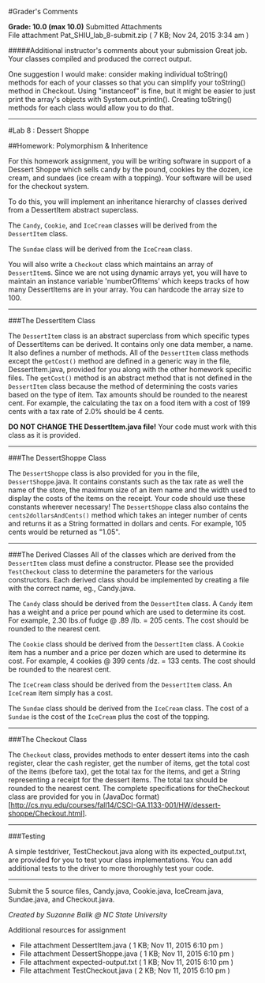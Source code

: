 #Grader's Comments

**Grade:  10.0    (max 10.0)**
Submitted Attachments  
File attachment Pat_SHIU_lab_8-submit.zip ( 7 KB; Nov 24, 2015 3:34 am )

#####Additional instructor's comments about your submission
Great job.  Your classes compiled and produced the correct output.

One suggestion I would make: consider making individual toString() methods for each of your classes so that you can simplify your toString() method in Checkout.  Using "instanceof" is fine, but it might be easier to just print the array's objects with System.out.println().  Creating toString() methods for each class would allow you to do that.



----------------------------------------------------
#Lab 8 : Dessert Shoppe

##Homework: Polymorphism & Inheritence

For this homework assignment, you will be writing software in support of a Dessert Shoppe which sells candy by the pound, cookies by the dozen, ice cream, and sundaes (ice cream with a topping). Your software will be used for the checkout system.

To do this, you will implement an inheritance hierarchy of classes derived from a DessertItem abstract superclass.

The `Candy`, `Cookie`, and `IceCream` classes will be derived from the `DessertItem` class.

The `Sundae` class will be derived from the `IceCream` class.

You will also write a `Checkout` class which maintains an array of `DessertItem`s. Since we are not using dynamic arrays yet, you will have to maintain an instance variable 'numberOfItems' which keeps tracks of how many DessertItems are in your array. You can hardcode the array size to 100.

----------------------------
###The DessertItem Class

The `DessertItem` class is an abstract superclass from which specific types of DessertItems can be derived. It contains only one data member, a name. It also defines a number of methods. All of the `DessertItem` class methods except the `getCost()` method are defined in a generic way in the file, DessertItem.java, provided for you along with the other homework specific files. The `getCost()` method is an abstract method that is not defined in the `DessertItem` class because the method of determining the costs varies based on the type of item. Tax amounts should be rounded to the nearest cent. For example, the calculating the tax on a food item with a cost of 199 cents with a tax rate of 2.0% should be 4 cents.

__DO NOT CHANGE THE DessertItem.java file!__ Your code must work with this class as it is provided.

----------------------------

###The DessertShoppe Class

The `DessertShoppe` class is also provided for you in the file, `DessertShoppe`.java. It contains constants such as the tax rate as well the name of the store, the maximum size of an item name and the width used to display the costs of the items on the receipt. Your code should use these constants wherever necessary! The `DessertShoppe` class also contains the `cents2dollarsAndCents()` method which takes an integer number of cents and returns it as a String formatted in dollars and cents. For example, 105 cents would be returned as "1.05".

----------------------------

###The Derived Classes
All of the classes which are derived from the `DessertItem` class must define a constructor. Please see the provided `TestCheckout` class to determine the parameters for the various constructors. Each derived class should be implemented by creating a file with the correct name, eg., Candy.java.

The `Candy` class should be derived from the `DessertItem` class. A `Candy` item has a weight and a price per pound which are used to determine its cost. For example, 2.30 lbs.of fudge @ .89 /lb. = 205 cents. The cost should be rounded to the nearest cent.

The `Cookie` class should be derived from the `DessertItem` class. A `Cookie` item has a number and a price per dozen which are used to determine its cost. For example, 4 cookies @ 399 cents /dz. = 133 cents. The cost should be rounded to the nearest cent.

The `IceCream` class should be derived from the `DessertItem` class. An `IceCream` item simply has a cost.

The `Sundae` class should be derived from the `IceCream` class. The cost of a `Sundae` is the cost of the `IceCream` plus the cost of the topping.


----------------------------

###The Checkout Class

The `Checkout` class, provides methods to enter dessert items into the cash register, clear the cash register, get the number of items, get the total cost of the items (before tax), get the total tax for the items, and get a String representing a receipt for the dessert items. The total tax should be rounded to the nearest cent. The complete specifications for theCheckout class are provided for you in (JavaDoc format)[http://cs.nyu.edu/courses/fall14/CSCI-GA.1133-001/HW/dessert-shoppe/Checkout.html].


----------------------------

###Testing

A simple testdriver, TestCheckout.java along with its expected_output.txt, are provided for you to test your class implementations. You can add additional tests to the driver to more thoroughly test your code.


----------------------------

Submit the 5 source files, Candy.java, Cookie.java, IceCream.java, Sundae.java, and Checkout.java.

*Created by Suzanne Balik @ NC State University*

Additional resources for assignment
- File attachment DessertItem.java ( 1 KB; Nov 11, 2015 6:10 pm )
- File attachment DessertShoppe.java ( 1 KB; Nov 11, 2015 6:10 pm )
- File attachment expected-output.txt ( 1 KB; Nov 11, 2015 6:10 pm )
- File attachment TestCheckout.java ( 2 KB; Nov 11, 2015 6:10 pm )

